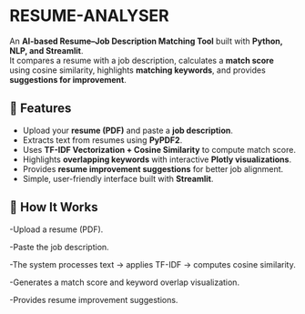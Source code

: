 # RESUME-ANALYSER
An **AI-based Resume–Job Description Matching Tool** built with **Python, NLP, and Streamlit**.  
It compares a resume with a job description, calculates a **match score** using cosine similarity, highlights **matching keywords**, and provides **suggestions for improvement**.

## 🚀 Features
- Upload your **resume (PDF)** and paste a **job description**.  
- Extracts text from resumes using **PyPDF2**.  
- Uses **TF-IDF Vectorization + Cosine Similarity** to compute match score.  
- Highlights **overlapping keywords** with interactive **Plotly visualizations**.  
- Provides **resume improvement suggestions** for better job alignment.  
- Simple, user-friendly interface built with **Streamlit**.

## 🎯 How It Works

-Upload a resume (PDF).

-Paste the job description.

-The system processes text → applies TF-IDF → computes cosine similarity.

-Generates a match score and keyword overlap visualization.

-Provides resume improvement suggestions.
